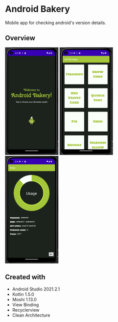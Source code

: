 # Android Bakery
Mobile app for checking android's version details.

## Overview
<img src="./assets/Screenshot_1.png" height=350>
<img src="./assets/Screenshot_2.png" height=350>
<img src="./assets/Screenshot_3.png" height=350>

## Created with
- Android Studio 2021.2.1
- Kotlin 1.5.0
- Moshi 1.13.0
- View Binding
- Recyclerview
- Clean Architecture
